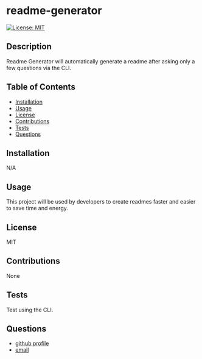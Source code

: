 # readme-generator
[![License: MIT](https://img.shields.io/badge/License-MIT-yellow.svg)](https://opensource.org/licenses/MIT)
## Description

Readme Generator will automatically generate a readme after asking only a few questions via the CLI.

## Table of Contents

- [Installation](#installation)
- [Usage](#usage)
- [License](#license)
- [Contributions](#contributions)
- [Tests](#tests)
- [Questions](#questions)

## Installation

N/A
## Usage

This project will be used by developers to create readmes faster and easier to save time and energy.

## License

MIT

## Contributions

None

## Tests

Test using the CLI.

## Questions
<ul>
<li> <a href = "https://github.com/CatCorbin">github profile</a>
</li>
<li> <a href = "mailto:catcorbin0919@gmail.com">email </a> </li>
</li>
  